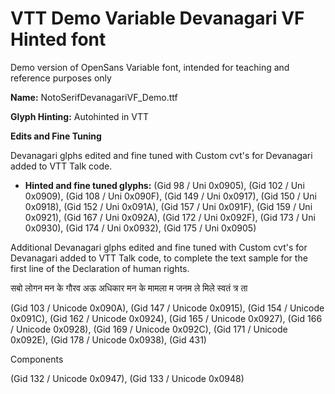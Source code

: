 # VTT Demo Variable Devanagari VF Hinted font
Demo version of OpenSans Variable font, intended for teaching and reference purposes only

**Name:** NotoSerifDevanagariVF_Demo.ttf

**Glyph Hinting:** Autohinted in VTT

**Edits and Fine Tuning** 

Devanagari glphs edited and fine tuned with Custom cvt's for Devanagari added to VTT Talk code.

- **Hinted and fine tuned glyphs:** (Gid 98 / Uni 0x0905), (Gid 102 / Uni 0x0909), (Gid 108 / Uni 0x090F), (Gid 149 / Uni 0x0917), (Gid 150 / Uni 0x0918), (Gid 152 / Uni 0x091A), (Gid 157 / Uni 0x091F), (Gid 159 / Uni 0x0921), (Gid 167 / Uni 0x092A), (Gid 172 / Uni 0x092F), (Gid 173 / Uni 0x0930), (Gid 174 / Uni 0x0932), (Gid 175 / Uni 0x0905)

Additional Devanagari glphs edited and fine tuned with Custom cvt's for Devanagari added to VTT Talk code, to complete the text sample for the first line of the Declaration of human rights. 

सबो लोगन मन के गौरव अऊ अधिकार मन के मामला म जनम ले मिले स्वतं त्र ता

(Gid 103 / Unicode 0x090A), (Gid 147 / Unicode 0x0915), (Gid 154 / Unicode 0x091C), (Gid 162 / Unicode 0x0924), (Gid 165 / Unicode 0x0927), (Gid 166 / Unicode 0x0928), (Gid 169 / Unicode 0x092C), (Gid 171 / Unicode 0x092E), (Gid 178 / Unicode 0x0938), (Gid 431)

Components

(Gid 132 / Unicode 0x0947), (Gid 133 / Unicode 0x0948)




